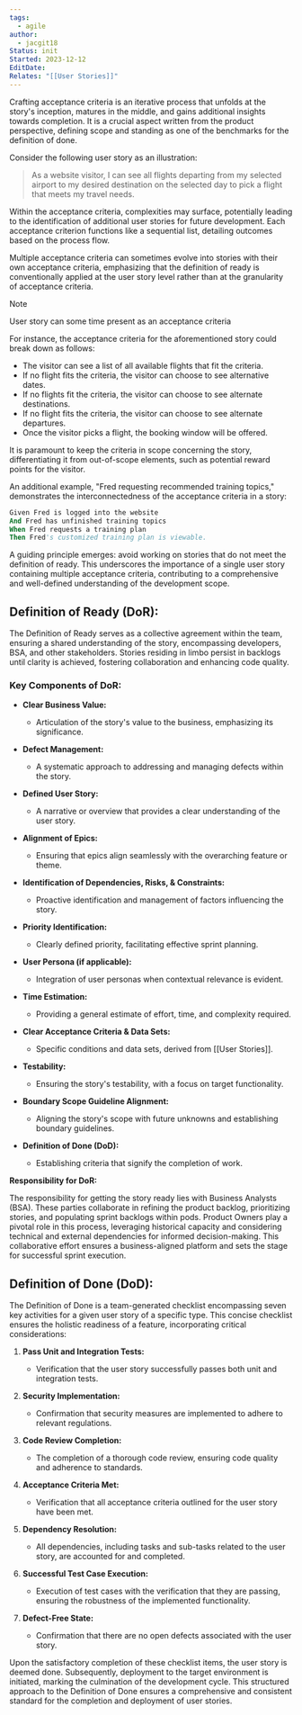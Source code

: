 ```yaml
---
tags:
  - agile
author:
  - jacgit18
Status: init
Started: 2023-12-12
EditDate: 
Relates: "[[User Stories]]"
---
```

Crafting acceptance criteria is an iterative process that unfolds at the story's inception, matures in the middle, and gains additional insights towards completion. It is a crucial aspect written from the product perspective, defining scope and standing as one of the benchmarks for the definition of done.

Consider the following user story as an illustration:

> As a website visitor, I can see all flights departing from my selected airport to my desired destination on the selected day to pick a flight that meets my travel needs.

Within the acceptance criteria, complexities may surface, potentially leading to the identification of additional user stories for future development. Each acceptance criterion functions like a sequential list, detailing outcomes based on the process flow.

Multiple acceptance criteria can sometimes evolve into stories with their own acceptance criteria, emphasizing that the definition of ready is conventionally applied at the user story level rather than at the granularity of acceptance criteria.

>[!note] 
>User story can some time present as an acceptance criteria

For instance, the acceptance criteria for the aforementioned story could break down as follows:

- The visitor can see a list of all available flights that fit the criteria.
- If no flight fits the criteria, the visitor can choose to see alternative dates.
- If no flights fit the criteria, the visitor can choose to see alternate destinations.
- If no flight fits the criteria, the visitor can choose to see alternate departures.
- Once the visitor picks a flight, the booking window will be offered.

It is paramount to keep the criteria in scope concerning the story, differentiating it from out-of-scope elements, such as potential reward points for the visitor.

An additional example, "Fred requesting recommended training topics," demonstrates the interconnectedness of the acceptance criteria in a story:

```vb
Given Fred is logged into the website
And Fred has unfinished training topics
When Fred requests a training plan
Then Fred's customized training plan is viewable.
```

A guiding principle emerges: avoid working on stories that do not meet the definition of ready. This underscores the importance of a single user story containing multiple acceptance criteria, contributing to a comprehensive and well-defined understanding of the development scope.


## **Definition of Ready (DoR):**

The Definition of Ready serves as a collective agreement within the team, ensuring a shared understanding of the story, encompassing developers, BSA, and other stakeholders. Stories residing in limbo persist in backlogs until clarity is achieved, fostering collaboration and enhancing code quality.

### **Key Components of DoR:**

- **Clear Business Value:**
  - Articulation of the story's value to the business, emphasizing its significance.

- **Defect Management:**
  - A systematic approach to addressing and managing defects within the story.

- **Defined User Story:**
  - A narrative or overview that provides a clear understanding of the user story.

- **Alignment of Epics:**
  - Ensuring that epics align seamlessly with the overarching feature or theme.

- **Identification of Dependencies, Risks, & Constraints:**
  - Proactive identification and management of factors influencing the story.

- **Priority Identification:**
  - Clearly defined priority, facilitating effective sprint planning.

- **User Persona (if applicable):**
  - Integration of user personas when contextual relevance is evident.

- **Time Estimation:**
  - Providing a general estimate of effort, time, and complexity required.

- **Clear Acceptance Criteria & Data Sets:**
  - Specific conditions and data sets, derived from [[User Stories]].

- **Testability:**
  - Ensuring the story's testability, with a focus on target functionality.

- **Boundary Scope Guideline Alignment:**
  - Aligning the story's scope with future unknowns and establishing boundary guidelines.

- **Definition of Done (DoD):**
  - Establishing criteria that signify the completion of work.

**Responsibility for DoR:**

The responsibility for getting the story ready lies with Business Analysts (BSA). These parties collaborate in refining the product backlog, prioritizing stories, and populating sprint backlogs within pods. Product Owners play a pivotal role in this process, leveraging historical capacity and considering technical and external dependencies for informed decision-making. This collaborative effort ensures a business-aligned platform and sets the stage for successful sprint execution.



## **Definition of Done (DoD):**

The Definition of Done is a team-generated checklist encompassing seven key activities for a given user story of a specific type. This concise checklist ensures the holistic readiness of a feature, incorporating critical considerations:

1. **Pass Unit and Integration Tests:**
   - Verification that the user story successfully passes both unit and integration tests.

2. **Security Implementation:**
   - Confirmation that security measures are implemented to adhere to relevant regulations.

3. **Code Review Completion:**
   - The completion of a thorough code review, ensuring code quality and adherence to standards.

4. **Acceptance Criteria Met:**
   - Verification that all acceptance criteria outlined for the user story have been met.

5. **Dependency Resolution:**
   - All dependencies, including tasks and sub-tasks related to the user story, are accounted for and completed.

6. **Successful Test Case Execution:**
   - Execution of test cases with the verification that they are passing, ensuring the robustness of the implemented functionality.

7. **Defect-Free State:**
   - Confirmation that there are no open defects associated with the user story.

Upon the satisfactory completion of these checklist items, the user story is deemed done. Subsequently, deployment to the target environment is initiated, marking the culmination of the development cycle. This structured approach to the Definition of Done ensures a comprehensive and consistent standard for the completion and deployment of user stories.


